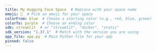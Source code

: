 ```yaml
---
title: My Hugging Face Space  # Replace with your space name
emoji: 🚀  # Pick an emoji for your space
colorFrom: blue  # Choose a starting color (e.g., red, blue, green)
colorTo: purple  # Choose an ending color
sdk: streamlit  # or "streamlit", "docker", "static"
sdk_version: "1.37.1"  # Match with the version you are using
app_file: app.py  # Main Python file for your app
pinned: false
---
```

